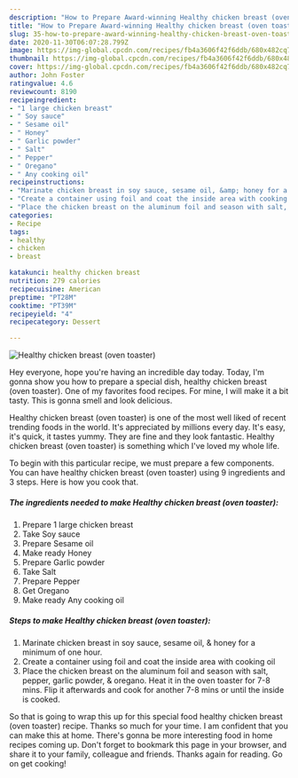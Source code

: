 ```yaml
---
description: "How to Prepare Award-winning Healthy chicken breast (oven toaster)"
title: "How to Prepare Award-winning Healthy chicken breast (oven toaster)"
slug: 35-how-to-prepare-award-winning-healthy-chicken-breast-oven-toaster
date: 2020-11-30T06:07:28.799Z
image: https://img-global.cpcdn.com/recipes/fb4a3606f42f6ddb/680x482cq70/healthy-chicken-breast-oven-toaster-recipe-main-photo.jpg
thumbnail: https://img-global.cpcdn.com/recipes/fb4a3606f42f6ddb/680x482cq70/healthy-chicken-breast-oven-toaster-recipe-main-photo.jpg
cover: https://img-global.cpcdn.com/recipes/fb4a3606f42f6ddb/680x482cq70/healthy-chicken-breast-oven-toaster-recipe-main-photo.jpg
author: John Foster
ratingvalue: 4.6
reviewcount: 8190
recipeingredient:
- "1 large chicken breast"
- " Soy sauce"
- " Sesame oil"
- " Honey"
- " Garlic powder"
- " Salt"
- " Pepper"
- " Oregano"
- " Any cooking oil"
recipeinstructions:
- "Marinate chicken breast in soy sauce, sesame oil, &amp; honey for a minimum of one hour."
- "Create a container using foil and coat the inside area with cooking oil"
- "Place the chicken breast on the aluminum foil and season with salt, pepper, garlic powder, &amp; oregano. Heat it in the oven toaster for 7-8 mins. Flip it afterwards and cook for another 7-8 mins or until the inside is cooked."
categories:
- Recipe
tags:
- healthy
- chicken
- breast

katakunci: healthy chicken breast 
nutrition: 279 calories
recipecuisine: American
preptime: "PT28M"
cooktime: "PT39M"
recipeyield: "4"
recipecategory: Dessert

---
```



![Healthy chicken breast (oven toaster)](https://img-global.cpcdn.com/recipes/fb4a3606f42f6ddb/680x482cq70/healthy-chicken-breast-oven-toaster-recipe-main-photo.jpg)

Hey everyone, hope you're having an incredible day today. Today, I'm gonna show you how to prepare a special dish, healthy chicken breast (oven toaster). One of my favorites food recipes. For mine, I will make it a bit tasty. This is gonna smell and look delicious.

Healthy chicken breast (oven toaster) is one of the most well liked of recent trending foods in the world. It's appreciated by millions every day. It's easy, it's quick, it tastes yummy. They are fine and they look fantastic. Healthy chicken breast (oven toaster) is something which I've loved my whole life.




To begin with this particular recipe, we must prepare a few components. You can have healthy chicken breast (oven toaster) using 9 ingredients and 3 steps. Here is how you cook that.

<!--inarticleads1-->

##### The ingredients needed to make Healthy chicken breast (oven toaster):

1. Prepare 1 large chicken breast
1. Take  Soy sauce
1. Prepare  Sesame oil
1. Make ready  Honey
1. Prepare  Garlic powder
1. Take  Salt
1. Prepare  Pepper
1. Get  Oregano
1. Make ready  Any cooking oil




<!--inarticleads2-->

##### Steps to make Healthy chicken breast (oven toaster):

1. Marinate chicken breast in soy sauce, sesame oil, &amp; honey for a minimum of one hour.
1. Create a container using foil and coat the inside area with cooking oil
1. Place the chicken breast on the aluminum foil and season with salt, pepper, garlic powder, &amp; oregano. Heat it in the oven toaster for 7-8 mins. Flip it afterwards and cook for another 7-8 mins or until the inside is cooked.




So that is going to wrap this up for this special food healthy chicken breast (oven toaster) recipe. Thanks so much for your time. I am confident that you can make this at home. There's gonna be more interesting food in home recipes coming up. Don't forget to bookmark this page in your browser, and share it to your family, colleague and friends. Thanks again for reading. Go on get cooking!
